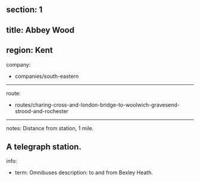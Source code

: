 section: 1
----
title: Abbey Wood
----
region: Kent
----
company:
- companies/south-eastern
----
route:
- routes/charing-cross-and-london-bridge-to-woolwich-gravesend-strood-and-rochester
----
notes: Distance from station, 1 mile.

A telegraph station.
----
info:
- term: Omnibuses
  description: to and from Bexley Heath.
